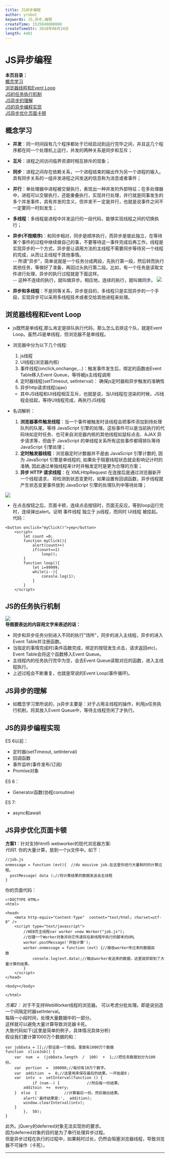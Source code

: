 ```yaml
---
title: JS异步编程
author: yrobot
keywords: JS,异步,编程
createTime: 1535040000000
createTimeStr: 2018年08月24日
length: 4481
---
```

# JS异步编程  
__本页目录：__   
[概念学习](#gn)   
[浏览器线程和Event Loop](#eventLoop)   
[JS的任务执行机制](#mechanism)   
[JS异步的理解](#unds)   
[JS的异步编程实现](#cometrue)   
[JS异步优化页面卡顿](#better)   

<a id='gn'></a>

## 概念学习
- __并发__：同一时间段有几个程序都处于已经启动到运行完毕之间，并且这几个程序都在同一个处理机上运行，并发的两种关系是同步和互斥；

- __互斥__：进程之间访问临界资源时相互排斥的现象；

- __同步__：进程之间存在依赖关系，一个进程结束的输出作为另一个进程的输入。具有同步关系的一组并发进程之间发送的信息称为消息或者事件；

- __并行__：单处理器中进程被交替执行，表现出一种并发的外部特征；在多处理器中，进程可以交替执行，还能重叠执行，实现并行处理，并行就是同事发生的多个并发事件，具有并发的含义，但并发不一定是并行，也就是说事件之间不一定要同一时刻发生；

- __多线程__：多线程是进程中并发运行的一段代码，能够实现线程之间的切换执行；

- __异步(不按顺序)__：和同步相对，同步是顺序执行，而异步是彼此独立，在等待某个事件的过程中继续做自己的事，不要等待这一事件完成后再工作。线程是实现异步的一个方式，异步是让调用方法的主线程不需要同步等待另一个线程的完成，从而让主线程干其他事情。  
-- 所谓"异步"，简单说就是一个任务分成两段，先执行第一段，然后转而执行其他任务，等做好了准备，再回过头执行第二段。比如，有一个任务是读取文件进行处理，异步的执行过程就是下面这样。  
-- 这种不连续的执行，就叫做异步。相应地，连续的执行，就叫做同步。
![](https://ws3.sinaimg.cn/large/006tNbRwgy1fukonjqddzj30t20gs0yu.jpg)

- __异步和多线程__：不是同等关系，异步是目的，多线程只是实现异步的一个手段，实现异步可以采用多线程技术或者交给其他进程来处理。

<a id='eventLoop'></a>

## 浏览器线程和Event Loop

- js既然是单线程,那么肯定是排队执行代码，那么怎么去排这个队，就是Event Loop。虽然JS是单线程，但浏览器不是单线程。  
- 浏览器中分为以下几个线程:
  1. js线程
  2. UI线程(浏览器内核)
  2. 事件线程(onclick,onchange,...)：触发事件发生后，绑定的函数由Event Table移入Event Queue，等待被js主线程调用
  4. 定时器线程(setTimeout, setInterval)： 确保js定时器和异步触发的准确性
  3. 异步http请求线程(ajax)  
  - 其中JS线程和UI线程相互互斥，也就是说，当UI线程在渲染的时候，JS线程会挂起，等待UI线程完成，再执行JS线程

- 名词解析：
  1. __浏览器事件触发线程__：当一个事件被触发时该线程会把事件添加到待处理队列的队尾，等待 JavaScript 引擎的处理。这些事件可以是当前执行的代码块如定时任务、也可来自浏览器内核的其他线程如鼠标点击、AJAX 异步请求等，但由于 JavaScript 的单线程关系所有这些事件都得排队等待 JavaScript 引擎处理；
  2. __定时触发器线程__：浏览器定时计数器并不是由 JavaScript 引擎计数的, 因为 JavaScript 引擎是单线程的, 如果处于阻塞线程状态就会影响记计时的准确, 因此通过单独线程来计时并触发定时是更为合理的方案；
  3. __异步 HTTP 请求线程__：在 XMLHttpRequest 在连接后是通过浏览器新开一个线程请求， 将检测到状态变更时，如果设置有回调函数，异步线程就产生状态变更事件放到 JavaScript 引擎的处理队列中等待处理；

![](https://ws3.sinaimg.cn/large/006tNbRwgy1fukonkymdvj30cv08v751.jpg)  
- 在点击按钮之后，页面卡顿，连续点击按钮时，页面无反应，等到loop运行完时，连续弹出alert。证明 事件线程 独立于 js线程，而同时 UI线程 被挂起。 
代码：
```
<button onclick="myClick()">yep</button>
    <script>
        let count =0;
        function myClick(){
            alert(count++)
            if(count==1)
                loop();
        }
        function loop(){
            let i=99999;
            while(i--){
                console.log(1);
            }
        }
    </script>
``` 
<a id='mechanism'></a>

## JS的任务执行机制
![](https://ws4.sinaimg.cn/large/006tNbRwgy1fukopfdw9oj30vk0ugwpy.jpg)  
__导图要表达的内容用文字来表述的话：__
- 同步和异步任务分别进入不同的执行"场所"，同步的进入主线程，异步的进入Event Table并注册函数。
- 当指定的事情完成时(条件函数完成，绑定的按钮发生点击，请求返回etc)，Event Table会将这个函数移入Event Queue。
- 主线程内的任务执行完毕为空，会去Event Queue读取对应的函数，进入主线程执行。
- 上述过程会不断重复，也就是常说的Event Loop(事件循环)。

<a id='unds'></a>

## JS异步的理解

- 如概念学习里所说的，js异步主要是：对于占用主线程的操作，利用js任务执行机制，将其放入Event Queue中，等待主线程空闲了才执行。 

<a id='cometrue'></a>

## JS的异步编程实现

ES 6以前：
  - 定时器(setTimeout, setInterval)
  - 回调函数
  - 事件监听(事件发布/订阅)
  - Promise对象  

ES 6：
  - Generator函数(协程coroutine) 

ES 7:
  - async和await

<a id='better'></a>

## JS异步优化页面卡顿

__方案1__：针对支持html5 webworker的现代浏览器方案:   
_代码1._ 你的大量计算，放到一个js文件中。如下：
```
//job.js
onmessage = function (evt){  //do massive job.在这里你进行大量耗时的计算过程。 
  postMessage( data );//将计算结果的数据发送会主线程
}
```
你的页面代码：
```
<!DOCTYPE HTML>
<html>

<head>
    <meta http-equiv="Content-Type"  content="text/html; charset=utf-8" />
    <script type="text/javascript">
        //WEB页主线程var worker =new Worker("job.js"); 
        //创建一个Worker对象并向它传递将在新线程中执行的脚本的URL 
        worker.postMessage('开始计算');
        worker.onmessage = function (evt) {//接收worker传过来的数据函数   
            console.log(evt.data);//输出worker发送来的数据，这里就获取到了大量计算的结果。 
        } 
    </script>
</head>

<body></body>

</html>
```
_方案2：_ 对于不支持WebWorker线程的浏览器。
可以考虑分批处理。即是说创造一个间隔定时器setInterval。  
每隔一小段时间，处理大量数据中的一部分。  
这样就可以避免大量计算导致浏览器卡死。  
大致代码如下(这里是简单的例子，具体情况具体分析)   
假设我们要计算1000万个数据的和：  
```
var jobData = [];//假设是一个数组。里面有1000万个数据  
function  sliceJob() {
    var  num  =  (jobData.length  /  100)  +  1;//把任务数据划分为100份。    
    var  portion  =  100000;//每份有10万个数字。    
    var  addition  =  0;//这里用来保存最后的结果。一开始是0；    
    var  intv  =  setInterval(function () {
            if (num--) {            //然后每一份结果。            
        additoin  +=  every;
    }  else  {            //计算最后一份，然后输出结果。            
        alert('最终结果是:',  addition);
        window.clearInterval(intv);
    }
        },  50);
}
```
此外。jQuery的deferred对象无法实现你的要求。  
因为deferred对象的目的是为了串行处理异步过程。  
但是异步过程在执行的过程中，如果耗时过长，仍然会阻塞浏览器线程，导致浏览器不可操作（卡死）。  

---



